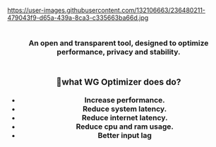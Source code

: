 https://user-images.githubusercontent.com/132106663/236480211-479043f9-d65a-439a-8ca3-c335663ba66d.jpg
<h1 align="center"></h1>

<div align="center">
<h3 align="center">An open and transparent tool, designed to optimize performance, privacy and stability.
<div align="center">

<h1 align="center"></h1>
<h3 align="center">🤔what WG Optimizer does do?</h3>

- Increase performance.
- Reduce system latency.
- Reduce internet latency.
- Reduce cpu and ram usage.
- Better input lag
